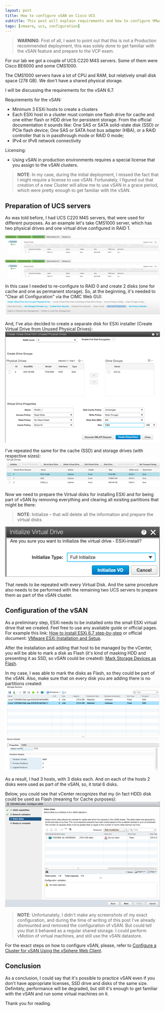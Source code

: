 ```yaml
---
layout: post
title: How to configure vSAN on Cisco UCS
subtitle: This post will explain requirements and how to configure VMware vSAN on Cisco UCS servers.
tags: [vmware, ucs, configuration]
---
```

> **WARNING**: First of all, I want to point out that this is not a Production recommended deployment, this was solely done to get familiar with the vSAN feature and prepare to the VCP exam.

For our lab we got a couple of UCS C220 M4S servers. Some of them were Cisco BE6000 and some CMS1000.

The CMS1000 servers have a lot of CPU and RAM, but relatively small disk space (278 GB). We don't have a shared physical storage.

I will be discussing the requirements for the vSAN 6.7.

Requirements for the vSAN:
* Minimum 3 ESXi hosts to create a clusters
* Each ESXi host in a cluster must contain one flash drive for cache and one either flash or HDD drive for persistent storage.
From the official documentation it sounds like: One SAS or SATA solid-state disk (SSD) or PCIe flash device; One SAS or SATA host bus adapter (HBA), or a RAID controller that is in passthrough mode or RAID 0 mode;
* IPv4 or IPv6 network connectivity

Licensing:
* Using vSAN in production environments requires a special license that you assign to the vSAN clusters.

> **NOTE**: In my case, during the initial deployment, I missed the fact that I might require a license to use vSAN. Fortunately, I figured out that creation of a new Cluster will allow me to use vSAN in a grace period, which were pretty enough to get familiar with the vSAN.

## Preparation of UCS servers
As was told before, I had UCS C220 M4S servers, that were used for different purposes. As an example let's take CMS1000 server, which has two physical drives and one virtual drive configured in RAID 1.

[![alt text](/img/2019-05-05-vsan-on-ucs/Virtual-drive-info.png "CMS1000 physical drives")](https://raw.githubusercontent.com/dmkravch/dmkravch.github.io/master/img/2019-05-05-vsan-on-ucs/Virtual-drive-info.png)

[![alt text](/img/2019-05-05-vsan-on-ucs/Virtual-drive-info.png "CMS1000 virtual drives")](https://raw.githubusercontent.com/dmkravch/dmkravch.github.io/master/img/2019-05-05-vsan-on-ucs/Virtual-drive-info.png)

In this case I needed to re-configure to RAID 0 and create 2 disks (one for cache and one as permanent storage). So, at the beginning, it's needed to "Clear all Configuration" via the CIMC Web GUI:
[![alt text](/img/2019-05-05-vsan-on-ucs/Clear-all.png "Clear all Configuration")](https://raw.githubusercontent.com/dmkravch/dmkravch.github.io/master/img/2019-05-05-vsan-on-ucs/Clear-all.png)

And, I've also decided to create a separate disk for ESXi installer (Create Virtual Drive from Unused Physical Drives):
[![alt text](/img/2019-05-05-vsan-on-ucs/Create-Virtual-Drive-for-ESXi.png "Create Virtual Drive from Unused Physical Drives")](https://raw.githubusercontent.com/dmkravch/dmkravch.github.io/master/img/2019-05-05-vsan-on-ucs/Create-Virtual-Drive-for-ESXi.png)

I've repeated the same for the cache (SSD) and storage drives (with respective sizes):
[![alt text](/img/2019-05-05-vsan-on-ucs/created-drives.png "Created Drives")](https://raw.githubusercontent.com/dmkravch/dmkravch.github.io/master/img/2019-05-05-vsan-on-ucs/created-drives.png)

Now we need to prepare the Virtual disks for installing ESXi and for being part of vSAN by removing everything and clearing all existing partitions that might be there:
> **NOTE**: Initialize – that will delete all the information and prepare the virtual disks

[![alt text](/img/2019-05-05-vsan-on-ucs/Initialieze.png "Initialize")](https://raw.githubusercontent.com/dmkravch/dmkravch.github.io/master/img/2019-05-05-vsan-on-ucs/Initialieze.png)

That needs to be repeated with every Virtual Disk. And the same procedure also needs to be performed with the remaining two UCS servers to prepare them as part of the vSAN cluster.

## Configuration of the vSAN
As a preliminary step, ESXi needs to be installed onto the small ESXi virtual drive that we created. Feel free to use any available guide or official pages. For example this link: [How to install ESXi 6.7 step-by-step](https://masteringvmware.com/how-to-install-esxi-6-7-step-by-step/) or official document: [VMware ESXi Installation and Setup](https://docs.vmware.com/en/VMware-vSphere/6.7/vsphere-esxi-67-installation-setup-guide.pdf).

After the installation and adding that host to be managed by the vCenter, you will be able to mark a disk as Flash (it's kind of masking HDD and presenting it as SSD, so vSAN could be created): [Mark Storage Devices as Flash](https://docs.vmware.com/en/VMware-vSphere/6.5/com.vmware.vsphere.storage.doc/GUID-99BB81AC-5342-45E5-BF67-8D43647FAD31.html).

In my case, I was able to mark the disks as Flash, so they could be part of the vSAN. Also, make sure that on every disk you are adding there is no partitions created:
[![alt text](/img/2019-05-05-vsan-on-ucs/mark-as-flash.png "Marked as Flash and Partitions")](https://raw.githubusercontent.com/dmkravch/dmkravch.github.io/master/img/2019-05-05-vsan-on-ucs/mark-as-flash.png)

As a result, I had 3 hosts, with 3 disks each. And on each of the hosts 2 disks were used as part of the vSAN, so, it total 6 disks.

Below, you could see that vCenter recognizes that my (in fact HDD) disk could be used as Flash (meaning for Cache purposes):
[![alt text](/img/2019-05-05-vsan-on-ucs/disk_as_flash.png "Disks discovered as flash")](https://raw.githubusercontent.com/dmkravch/dmkravch.github.io/master/img/2019-05-05-vsan-on-ucs/disk_as_flash.png)

> **NOTE**: Unfortunately, I didn't make any screenshots of my exact configuration, and during the time of writing of this post I've already dismounted and removed the configuration of vSAN. But could tell you that it behaved as a regular shared storage. I could perform vMotion of virtual machines, and still use the vSAN datastore.

For the exact steps on how to configure vSAN, please, refer to [Configure a Cluster for vSAN Using the vSphere Web Client](https://docs.vmware.com/en/VMware-vSphere/6.7/com.vmware.vsphere.vsan-planning.doc/GUID-DC33632F-E458-4C8F-B0A8-D9492AF16512.html).

## Conclusion
As a conclusion, I could say that it's possible to practice vSAN even if you don't have appropriate licenses, SSD drive and disks of the same size. Definitely, performance will be degraded, but still it's enough to get familiar with the vSAN and run some virtual machines on it.

Thank you for reading. 
